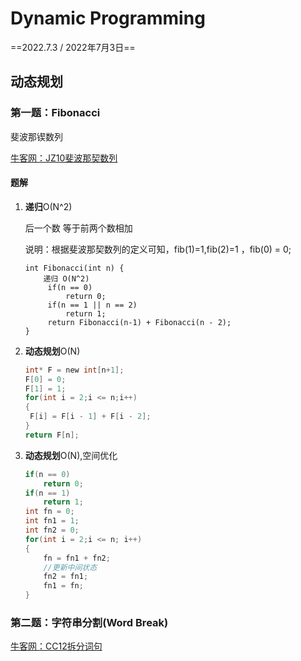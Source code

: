 # Dynamic Programming

==2022.7.3 / 2022年7月3日==

## 动态规划

### 第一题：Fibonacci  

斐波那锲数列

[牛客网：JZ10斐波那契数列](https://www.nowcoder.com/practice/c6c7742f5ba7442aada113136ddea0c3?tpId=13&tqId=11160&tPage=1&rp=1&ru=/ta/coding-interviews&qru=/ta/coding-interviews/question-ranking)

#### 题解

1. **递归**O(N^2)

   后一个数 等于前两个数相加

   说明：根据斐波那契数列的定义可知，fib(1)=1,fib(2)=1 ，fib(0) = 0;

   ```
   int Fibonacci(int n) {
       递归 O(N^2)
        if(n == 0)
            return 0;
        if(n == 1 || n == 2)
            return 1;
        return Fibonacci(n-1) + Fibonacci(n - 2);
   }
   ```

   

2. **动态规划**O(N)

   ```c
   int* F = new int[n+1];
   F[0] = 0;
   F[1] = 1;
   for(int i = 2;i <= n;i++)
   {
   	F[i] = F[i - 1] + F[i - 2];
   }
   return F[n];
   ```

3. **动态规划**O(N),空间优化

   ```c
   if(n == 0)
       return 0;
   if(n == 1)
       return 1;
   int fn = 0;
   int fn1 = 1;
   int fn2 = 0;
   for(int i = 2;i <= n; i++)
   {
       fn = fn1 + fn2;
       //更新中间状态
       fn2 = fn1;
       fn1 = fn;
   }
   ```

   

### 第二题：字符串分割(Word Break)  

[牛客网：CC12拆分词句](https://www.nowcoder.com/practice/5f3b7bf611764c8ba7868f3ed40d6b2c?tpId=46&tqId=29041&tPage=1&rp=1&ru=/ta/leetcode&qru=/ta/leetcode/question-ranking)

